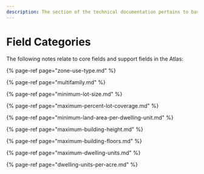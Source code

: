```yaml
---
description: The section of the technical documentation pertains to base zoning districts.
---
```


# Field Categories

The following notes relate to core fields and support fields in the Atlas:

{% page-ref page="zone-use-type.md" %}

{% page-ref page="multifamily.md" %}

{% page-ref page="minimum-lot-size.md" %}

{% page-ref page="maximum-percent-lot-coverage.md" %}

{% page-ref page="minimum-land-area-per-dwelling-unit.md" %}

{% page-ref page="maximum-building-height.md" %}

{% page-ref page="maximum-building-floors.md" %}

{% page-ref page="maximum-dwelling-units.md" %}

{% page-ref page="dwelling-units-per-acre.md" %}



